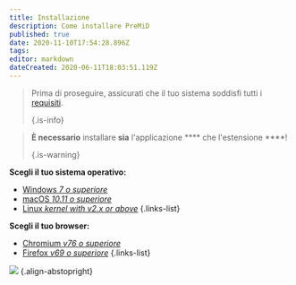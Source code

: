 ```yaml
---
title: Installazione
description: Come installare PreMiD
published: true
date: 2020-11-10T17:54:28.896Z
tags:
editor: markdown
dateCreated: 2020-06-11T18:03:51.119Z
---
```


> Prima di proseguire, assicurati che il tuo sistema soddisfi tutti i [requisiti](/install/requirements). 
> 
> {.is-info}

> **È necessario** installare **sia** l'applicazione **** che l'estensione ****! 
> 
> {.is-warning}

**Scegli il tuo sistema operativo:**
- [Windows *7 o superiore*](/install/windows)
- [macOS *10.11 o superiore*](/install/macos)
- [Linux *kernel with v2.x or above*](/install/linux)
{.links-list}

**Scegli il tuo browser:**
- [Chromium *v76 o superiore*](/install/chromium)
- [Firefox *v69 o superiore*](/install/firefox)
{.links-list}

![](https://a.icons8.com/ajlQdsfa/FZhYWV/svg.svg) {.align-abstopright}